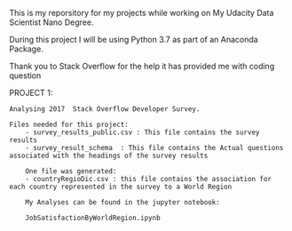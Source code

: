 This is my reporsitory for my projects while working on My Udacity Data Scientist Nano Degree.

During this project I will be using Python 3.7 as part of an Anaconda Package.

Thank you to Stack Overflow for the help it has provided me with coding question

PROJECT 1:

    Analysing 2017  Stack Overflow Developer Survey.
    
    Files needed for this project:
        - survey_results_public.csv : This file contains the survey results
        - survey_result_schema  : This file contains the Actual questions associated with the headings of the survey results
    
        One file was generated:
        - countryRegioDic.csv : this file contains the association for each country represented in the survey to a World Region
        
        My Analyses can be found in the jupyter notebook:
        
        JobSatisfactionByWorldRegion.ipynb
        
